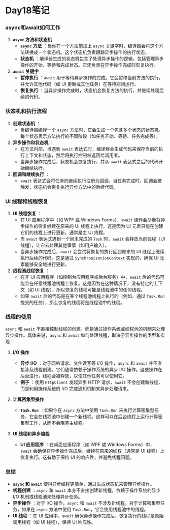 # Day18笔记

### async和await如何工作

1. **`async` 方法和状态机**
   * **`async` 方法** ：当你在一个方法前加上 `async` 关键字时，编译器会将这个方法转换成一个状态机。这个状态机负责跟踪异步操作的执行状态。
   * **状态机** ：编译器生成的状态机包含了处理异步操作的逻辑，包括管理异步操作的开始、等待和完成状态。它还负责在异步操作完成时恢复执行。
2. **`await` 关键字**
   * **暂停执行** ：`await` 用于等待异步操作的完成。它会暂停当前方法的执行，并允许其他代码（如 UI 更新或其他任务）在等待期间运行。
   * **恢复执行** ：当异步操作完成时，状态机会恢复方法的执行，并继续处理后续的代码。

### 状态机和执行流程

1. **创建状态机** ：
   * 当编译器编译一个 `async` 方法时，它会生成一个包含多个状态的状态机。每个状态表示方法执行的不同阶段（如任务开始、等待、任务完成等）。
2. **异步操作和状态机** ：
   * 在方法内部，当遇到 `await` 表达式时，编译器会生成代码来保存当前的执行上下文和状态，然后将执行控制权返回给调用者。
   * 当异步操作完成后，状态机会恢复执行，并从 `await` 表达式之后的代码开始继续执行。
3. **回调和继续执行** ：
   * `await` 表达式会将任务的继续执行注册为回调。当任务完成时，回调会被触发，状态机会恢复执行异步方法中的后续代码。

### UI 线程和线程恢复

1. **UI 线程恢复** ：
   * 在 UI 应用程序中（如 WPF 或 Windows Forms），`await` 操作会尽量将异步操作的恢复继续在原来的 UI 线程上执行。这是因为 UI 元素只能在创建它们的线程上进行更新，通常是主 UI 线程。
   * 当 `await` 表达式遇到一个尚未完成的 `Task` 时，`await` 会释放当前线程（UI 线程），让它去处理其他事情（如用户输入）。
   * 当异步操作完成后，`await` 会尝试将恢复的执行回到原来的 UI 线程上继续执行后续的代码。这是通过 `SynchronizationContext` 实现的，确保 UI 元素能够安全地进行更新。
2. **线程池线程恢复** ：
   * 在非 UI 应用程序（如控制台应用程序或后台服务）中，`await` 后的代码可能会在任意线程池线程上恢复。这是因为在这种情况下，没有特定的上下文（如 UI 线程），所以恢复的线程可能是线程池中的任何线程。
   * 如果 `await` 后的代码是在某个线程池线程上执行的（例如，通过 `Task.Run` 提交的任务），那么恢复的线程将是线程池中的线程。

### 线程的使用

`async` 和 `await` 不直接控制线程的创建，而是通过操作系统或线程池的机制来处理异步操作。具体来说，`async` 和 `await` 如何处理线程，取决于异步操作的类型和实现：

1. **I/O 操作**
   
   * **异步 I/O** ：对于网络请求、文件读写等 I/O 操作，`async` 和 `await` 并不直接涉及线程创建。它们通常依赖于操作系统的异步 I/O 操作。这些操作在后台进行，线程会被释放，以便其他任务可以使用它。
   * **例子** ：使用 `HttpClient` 发起异步 HTTP 请求，`await` 不会创建新线程，而是利用操作系统的 I/O 完成通知机制来异步处理请求。
   
2. **计算密集型操作**
   
   * **`Task.Run`** ：如果你在 `async` 方法中使用 `Task.Run` 来执行计算密集型任务，它会在线程池中创建一个新线程。这样可以在后台线程上运行计算密集型工作，从而不会阻塞主线程。
   
3. **UI 线程和异步编程**
   
   * **UI 应用程序** ：在桌面应用程序（如 WPF 或 Windows Forms）中，`await` 会确保在异步操作完成后，继续在原来的线程（通常是 UI 线程）上恢复执行。这有助于保持 UI 的响应性，并避免线程问题。
   

### 总结

* **`async` 和 `await`** 使得异步编程更简单，通过生成状态机来管理异步操作。
* **线程创建** ：`async` 和 `await` 本身不直接创建新线程，依赖于操作系统的异步 I/O 机制或线程池来处理异步任务。
* **异步操作** ：对于 I/O 操作，`async` 和 `await` 不涉及新线程。对于计算密集型任务，如果在 `async` 方法中使用 `Task.Run`，它会使用线程池中的线程。
* **UI 线程** ：在 UI 应用中，`await` 确保异步操作完成后，恢复执行的线程是原始调用线程（如 UI 线程），保持 UI 响应性。

